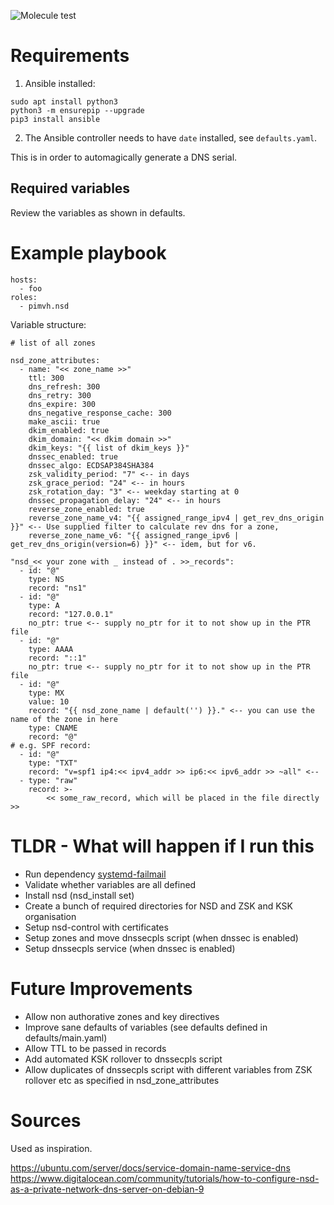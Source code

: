 ![Molecule test](https://github.com/pimvh/nsd/actions/workflow/test.yaml/badge.svg)
# Requirements

1. Ansible installed:

```
sudo apt install python3
python3 -m ensurepip --upgrade
pip3 install ansible
```

2. The Ansible controller needs to have `date` installed, see `defaults.yaml`.

This is in order to automagically generate a DNS serial.

## Required variables

Review the variables as shown in defaults.

# Example playbook

```
hosts:
  - foo
roles:
  - pimvh.nsd

```

Variable structure:

```
# list of all zones

nsd_zone_attributes:
  - name: "<< zone_name >>"
    ttl: 300
    dns_refresh: 300
    dns_retry: 300
    dns_expire: 300
    dns_negative_response_cache: 300
    make_ascii: true
    dkim_enabled: true
    dkim_domain: "<< dkim domain >>"
    dkim_keys: "{{ list of dkim_keys }}"
    dnssec_enabled: true
    dnssec_algo: ECDSAP384SHA384
    zsk_validity_period: "7" <-- in days
    zsk_grace_period: "24" <-- in hours
    zsk_rotation_day: "3" <-- weekday starting at 0
    dnssec_propagation_delay: "24" <-- in hours
    reverse_zone_enabled: true
    reverse_zone_name_v4: "{{ assigned_range_ipv4 | get_rev_dns_origin }}" <-- Use supplied filter to calculate rev dns for a zone,
    reverse_zone_name_v6: "{{ assigned_range_ipv6 | get_rev_dns_origin(version=6) }}" <-- idem, but for v6.

"nsd_<< your zone with _ instead of . >>_records":
  - id: "@"
    type: NS
    record: "ns1"
  - id: "@"
    type: A
    record: "127.0.0.1"
    no_ptr: true <-- supply no_ptr for it to not show up in the PTR file
  - id: "@"
    type: AAAA
    record: "::1"
    no_ptr: true <-- supply no_ptr for it to not show up in the PTR file
  - id: "@"
    type: MX
    value: 10
    record: "{{ nsd_zone_name | default('') }}." <-- you can use the name of the zone in here
    type: CNAME
    record: "@"
# e.g. SPF record:
  - id: "@"
    type: "TXT"
    record: "v=spf1 ip4:<< ipv4_addr >> ip6:<< ipv6_addr >> ~all" <--
  - type: "raw"
    record: >-
        << some_raw_record, which will be placed in the file directly >>

```

# TLDR - What will happen if I run this

- Run dependency [systemd-failmail](https://github.com/pimvh/systemd-failmail)
- Validate whether variables are all defined
- Install nsd (nsd_install set)
- Create a bunch of required directories for NSD and ZSK and KSK organisation
- Setup nsd-control with certificates
- Setup zones and move dnssecpls script (when dnssec is enabled)
- Setup dnssecpls service (when dnssec is enabled)

# Future Improvements

- Allow non authorative zones and key directives
- Improve sane defaults of variables (see defaults defined in defaults/main.yaml)
- Allow TTL to be passed in records
- Add automated KSK rollover to dnssecpls script
- Allow duplicates of dnssecpls script with different variables from ZSK rollover etc as specified in nsd_zone_attributes

# Sources

Used as inspiration.

<https://ubuntu.com/server/docs/service-domain-name-service-dns>
<https://www.digitalocean.com/community/tutorials/how-to-configure-nsd-as-a-private-network-dns-server-on-debian-9>
